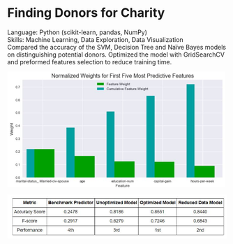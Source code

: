 # Finding Donors for Charity
Language: Python (scikit-learn, pandas, NumPy) </br> 
Skills: Machine Learning, Data Exploration, Data Visualization </br>
Compared the accuracy of the SVM, Decision Tree and Naïve Bayes models on distinguishing potential donors. Optimized the model with GridSearchCV and preformed features selection to reduce training time.

<p align="left">
  <img src="features_selection.JPG" width="500"/>
</p>
<p align="left">
  <img src="result_after_feature_selection.JPG" width="600"/>
</p>

